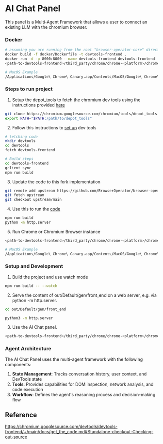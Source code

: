 # AI Chat Panel

This panel is a Multi-Agent Framework that allows a user to connect an existing LLM with the chromium browser.

### Docker
```sh
# assuming you are running from the root "browser-operator-core" directory
docker build -f docker/Dockerfile -t devtools-frontend .
docker run -d -p 8000:8000 --name devtools-frontend devtools-frontend
<path-to-devtools-frontend>/third_party/chrome/chrome-<platform>/chrome --disable-infobars --custom-devtools-frontend=http://localhost:8000/

# MacOS Example
/Applications/Google\ Chrome\ Canary.app/Contents/MacOS/Google\ Chrome\ Canary --custom-devtools-frontend=http://localhost:8000/
```


### Steps to run project

1. Setup the depot_tools to fetch the chromium dev tools using the instructions provided [here](https://www.chromium.org/developers/how-tos/get-the-code/)
```sh
git clone https://chromium.googlesource.com/chromium/tools/depot_tools.git
export PATH="$PATH:/path/to/depot_tools"
```
2. Follow this instructions to [set up](https://chromium.googlesource.com/devtools/devtools-frontend/+/main/docs/get_the_code.md) dev tools

```sh
# fetching code
mkdir devtools
cd devtools
fetch devtools-frontend

# Build steps
cd devtools-frontend
gclient sync
npm run build
```

3. Update the code to this fork implementation
```sh
git remote add upstream https://github.com/BrowserOperator/browser-operator-core.git
git fetch upstream
git checkout upstream/main
```

4. Use this to run the [code](https://github.com/tysonthomas9/browser-operator-devtools-frontend/blob/main/front_end/panels/ai_chat/Readme.md)
```sh
npm run build
python -m http.server
```

5. Run Chrome or Chromium Browser instance
```sh
<path-to-devtools-frontend>/third_party/chrome/chrome-<platform>/chrome --disable-infobars --custom-devtools-frontend=http://localhost:8000/

# MacOS Example
/Applications/Google\ Chrome\ Canary.app/Contents/MacOS/Google\ Chrome\ Canary --custom-devtools-frontend=http://localhost:8000/
```

### Setup and Development

1. Build the project and use watch mode
```sh
npm run build -- --watch
```

2. Serve the content of out/Default/gen/front_end on a web server, e.g. via python -m http.server.

```sh
cd out/Default/gen/front_end

python3 -m http.server
```

3. Use the AI Chat panel.

```sh
<path-to-devtools-frontend>/third_party/chrome/chrome-<platform>/chrome --disable-infobars --custom-devtools-frontend=http://localhost:8000/
```


### Agent Architecture

The AI Chat Panel uses the multi-agent framework with the following components:

1. **State Management**: Tracks conversation history, user context, and DevTools state
2. **Tools**: Provides capabilities for DOM inspection, network analysis, and code execution
3. **Workflow**: Defines the agent's reasoning process and decision-making flow

## Reference
https://chromium.googlesource.com/devtools/devtools-frontend/+/main/docs/get_the_code.md#Standalone-checkout-Checking-out-source
